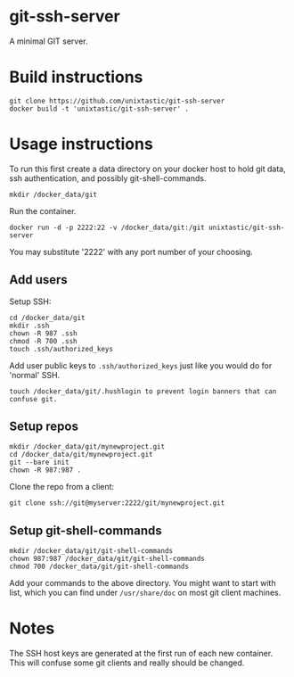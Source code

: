 git-ssh-server
=================

A minimal GIT server.

Build instructions
==================

    git clone https://github.com/unixtastic/git-ssh-server
    docker build -t 'unixtastic/git-ssh-server' .

Usage instructions
==================

To run this first create a data directory on your docker host to hold git data, ssh authentication,
and possibly git-shell-commands.

    mkdir /docker_data/git

Run the container.

    docker run -d -p 2222:22 -v /docker_data/git:/git unixtastic/git-ssh-server

You may substitute '2222' with any port number of your choosing.

Add users
---------

Setup SSH:

    cd /docker_data/git
    mkdir .ssh
    chown -R 987 .ssh
    chmod -R 700 .ssh
    touch .ssh/authorized_keys

Add user public keys to `.ssh/authorized_keys` just like you would do for 'normal' SSH.

    touch /docker_data/git/.hushlogin to prevent login banners that can confuse git.

Setup repos
-----------

    mkdir /docker_data/git/mynewproject.git
    cd /docker_data/git/mynewproject.git
    git --bare init
    chown -R 987:987 .

Clone the repo from a client:

    git clone ssh://git@myserver:2222/git/mynewproject.git

Setup git-shell-commands
------------------------

    mkdir /docker_data/git/git-shell-commands
    chown 987:987 /docker_data/git/git-shell-commands
    chmod 700 /docker_data/git/git-shell-commands

Add your commands to the above directory. You might want to start with list, which
you can find under `/usr/share/doc` on most git client machines.

Notes
=====

The SSH host keys are generated at the first run of each new container. This will confuse some git clients and really should be changed.
